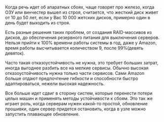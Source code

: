 Когда речь идет об апаратных сбоях, чаще говорят про железо, когда ОЗУ или винчестер вышел из строя, считается, что жесткий диск живет от 10 до 50 лет, если у Вас 10 000 жетских дисков, примерно один в день будет выходить из строя.

Есть разные решения таких проблем, от создания RAID-массивов из дисков, до обеспечения резервного питания для выключения серверов. Нельзя прийти к 100% времени работы системы в год, даже у Amazon, время работы высчитывается количеством 9, после 99%(девять девяток). 

Часто такая отказоустойчивость не нужна, это требует больших затрат, иногда выгоднее разбить все на мелкие сервисы. Обычно высокая отказоустойчивость нужна только части сервисов. Сами Amazon больше отдают предпочтение гибкости и способности быстро адаптироваться, нежели высокая надежность.

Все больше идет сдвиг в сторону систем, которые перенести потери целых машин и применять методы устойчивости к сбоям. Это так же играет роль, когда серверам нужен какой-то простой, обновление прошивки, один сервер придется остановить, когда в узле можно запустить плавающее обновление.